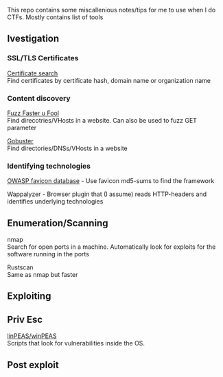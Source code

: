 This repo contains some miscallenious notes/tips for me to use when I do CTFs. Mostly contains list of tools

## Ivestigation

### SSL/TLS Certificates

[Certificate search](https://crt.sh)  
Find certificates by certificate hash, domain name or organization name

### Content discovery

[Fuzz Faster u Fool](https://github.com/ffuf/ffuf)  
Find direcotries/VHosts in a website. Can also be used to fuzz GET parameter 

[Gobuster](https://github.com/OJ/gobuster)  
Find directories/DNSs/VHosts in a website

### Identifying technologies

[OWASP favicon database](https://wiki.owasp.org/index.php/OWASP_favicon_database) - Use favicon md5-sums to find the framework

Wappalyzer - Browser plugin that (I assume) reads HTTP-headers and identifies underlying technologies



## Enumeration/Scanning

nmap  
Search for open ports in a machine. Automatically look for exploits for the software running in the ports 

Rustscan    
Same as nmap but faster

## Exploiting

## Priv Esc

[linPEAS/winPEAS](https://github.com/carlospolop/PEASS-ng)  
Scripts that look for vulnerabilities inside the OS.


## Post exploit

